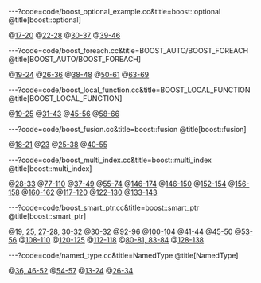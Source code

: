 ---?code=code/boost_optional_example.cc&title=boost::optional
@title[boost::optional]

@[17-20](1.使用不可能存在的值)
@[22-28](2.使用单独的boost值标记)
@[30-37](3.使用boost::optional)
@[39-46](boost::optional用法)

---?code=code/boost_foreach.cc&title=BOOST_AUTO/BOOST_FOREACH
@title[BOOST_AUTO/BOOST_FOREACH]

@[19-24](遍历std::vector)
@[26-36](遍历std::map)
@[38-48](统一的遍历方式)
@[50-61](BOOST_AUTO和BOOST_FOREACH结合)
@[63-69](C++11)

---?code=code/boost_local_function.cc&title=BOOST_LOCAL_FUNCTION
@title[BOOST_LOCAL_FUNCTION]

@[19-25](结构定义)
@[31-43](普通排序方式)
@[45-56](通过boost::bind绑定排序)
@[58-66](通过BOOST_LOCAL_FUNCTION排序)

---?code=code/boost_fusion.cc&title=boost::fusion
@title[boost::fusion]

@[18-21](结构定义)
@[23](生成元数据)
@[25-38](基础使用)
@[40-55](进阶用法)

---?code=code/boost_multi_index.cc&title=boost::multi_index
@title[boost::multi_index]

@[28-33](结构定义)
@[77-110](普通实现内部结构)
@[37-49](Add方法)
@[55-74](区间查找)
@[146-174](boost::multi_index实现)
@[146-150](tags)
@[152-154](ordered_unique)
@[156-158](hashed_unique)
@[160-162](hashed_unique)
@[117-120](Add方法)
@[122-130](区间查找)
@[133-143](排名查找)

---?code=code/boost_smart_ptr.cc&title=boost::smart_ptr
@title[boost::smart_ptr]

@[19, 25, 27-28, 30-32](智能指针定义)
@[30-32](boost::shared_ptr)
@[92-96](循环引用导致无法释放)
@[100-104](使用weak_ptr打破循环引用)
@[41-44](判断持有的对象是否已经析构)
@[45-50](从weak_ptr获得对象的shared_ptr)
@[53-56](更方便的使用方式)
@[108-110](测试对象)
@[120-125](错误的实现)
@[112-118](正确的实现)
@[80-81, 83-84](成员函数返回当前对象的智能指针)
@[128-138](scoped_ptr约束指针生命周期)

---?code=code/named_type.cc&title=NamedType
@title[NamedType]

@[36, 46-52](糟糕的参数传递)
@[54-57](更明确呃参数传递)
@[13-24](NamedType定义)
@[26-34](使用方式)
